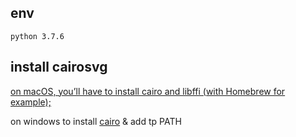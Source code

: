 
## env

`python 3.7.6`

## install cairosvg

[on macOS, you’ll have to install cairo and libffi (with Homebrew for example);](https://cairosvg.org/documentation/#installation)

on windows to install [cairo](https://github.com/tschoonj/GTK-for-Windows-Runtime-Environment-Installer) & add tp PATH